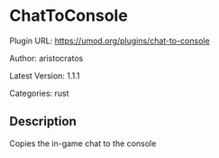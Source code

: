 # ChatToConsole

Plugin URL: https://umod.org/plugins/chat-to-console

Author: aristocratos

Latest Version: 1.1.1

Categories: rust

## Description

Copies the in-game chat to the console
